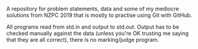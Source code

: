 A repository for problem statements, data and some of my mediocre solutions from NZPC 2019 that is mostly to practise using Git with GitHub.

All programs read from std.in and output to std.out. Output has to be checked manually against the data (unless you're OK trusting me saying that they are all correct), there is no marking/judge program.